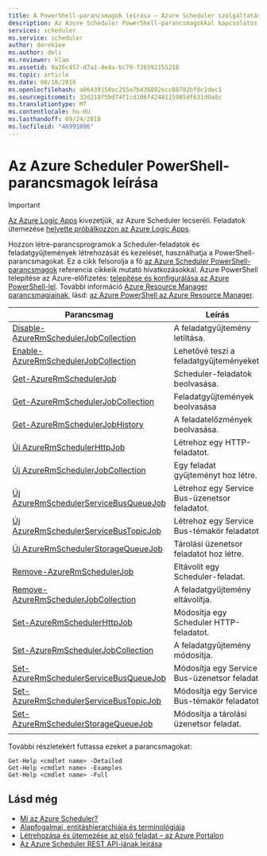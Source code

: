 ```yaml
---
title: A PowerShell-parancsmagok leírása – Azure Scheduler szolgáltatásával
description: Az Azure Scheduler PowerShell-parancsmagokkal kapcsolatos további
services: scheduler
ms.service: scheduler
author: derek1ee
ms.author: deli
ms.reviewer: klam
ms.assetid: 9a26c457-d7a1-4e4a-bc79-f26592155218
ms.topic: article
ms.date: 08/18/2016
ms.openlocfilehash: a06439150ac255e7b436082ecc88702bf0c1dec1
ms.sourcegitcommit: 32d218f5bd74f1cd106f4248115985df631d0a8c
ms.translationtype: MT
ms.contentlocale: hu-HU
ms.lasthandoff: 09/24/2018
ms.locfileid: "46991096"
---
```

# <a name="powershell-cmdlets-reference-for-azure-scheduler"></a>Az Azure Scheduler PowerShell-parancsmagok leírása

> [!IMPORTANT]
> [Az Azure Logic Apps](../logic-apps/logic-apps-overview.md) kivezetjük, az Azure Scheduler lecseréli. Feladatok ütemezése [helyette próbálkozzon az Azure Logic Apps](../scheduler/migrate-from-scheduler-to-logic-apps.md). 

Hozzon létre-parancsprogramok a Scheduler-feladatok és feladatgyűjtemények létrehozását és kezelését, használhatja a PowerShell-parancsmagokat. Ez a cikk felsorolja a fő [az Azure Scheduler PowerShell-parancsmagok](/powershell/module/azurerm.scheduler) referencia cikkeik mutató hivatkozásokkal. Azure PowerShell telepítése az Azure-előfizetés: [telepítése és konfigurálása az Azure PowerShell-lel](/powershell/azure/overview). További információ [Azure Resource Manager parancsmagjainak](/powershell/azure/overview), lásd: [az Azure PowerShell az Azure Resource Manager](../powershell-azure-resource-manager.md).

| Parancsmag | Leírás |
|--------|-------------|
| [Disable-AzureRmSchedulerJobCollection](/powershell/module/azurerm.scheduler/disable-azurermschedulerjobcollection) |A feladatgyűjtemény letiltása. |
| [Enable-AzureRmSchedulerJobCollection](/powershell/module/azurerm.scheduler/enable-azurermschedulerjobcollection) |Lehetővé teszi a feladatgyűjteményeket. |
| [Get-AzureRmSchedulerJob](/powershell/module/azurerm.scheduler/get-azurermschedulerjob) |Scheduler-feladatok beolvasása. |
| [Get-AzureRmSchedulerJobCollection](/powershell/module/azurerm.scheduler/get-azurermschedulerjobcollection) |Feladatgyűjtemények beolvasása |
| [Get-AzureRmSchedulerJobHistory](/powershell/module/azurerm.scheduler/get-azurermschedulerjobhistory) |A feladatelőzmények beolvasása. |
| [Új AzureRmSchedulerHttpJob](/powershell/module/azurerm.scheduler/new-azurermschedulerhttpjob) |Létrehoz egy HTTP-feladatot. |
| [Új AzureRmSchedulerJobCollection](/powershell/module/azurerm.scheduler/new-azurermschedulerjobcollection) |Egy feladat gyűjteményt hoz létre. |
| [Új AzureRmSchedulerServiceBusQueueJob](/powershell/module/azurerm.scheduler/new-azurermschedulerservicebusqueuejob) | Létrehoz egy Service Bus-üzenetsor feladatot. |
| [Új AzureRmSchedulerServiceBusTopicJob](/powershell/module/azurerm.scheduler/new-azurermschedulerservicebustopicjob) |Létrehoz egy Service Bus-témakör feladatot. |
| [Új AzureRmSchedulerStorageQueueJob](/powershell/module/azurerm.scheduler/new-azurermschedulerstoragequeuejob) |Tárolási üzenetsor feladatot hoz létre. |
| [Remove-AzureRmSchedulerJob](/powershell/module/azurerm.scheduler/remove-azurermschedulerjob) |Eltávolít egy Scheduler-feladat. |
| [Remove-AzureRmSchedulerJobCollection](/powershell/module/azurerm.scheduler/remove-azurermschedulerjobcollection) |A feladatgyűjtemény eltávolítja. |
| [Set-AzureRmSchedulerHttpJob](/powershell/module/azurerm.scheduler/set-azurermschedulerhttpjob) |Módosítja egy Scheduler HTTP-feladatot. |
| [Set-AzureRmSchedulerJobCollection](/powershell/module/azurerm.scheduler/set-azurermschedulerjobcollection) |A feladatgyűjtemény módosítja. |
| [Set-AzureRmSchedulerServiceBusQueueJob](/powershell/module/azurerm.scheduler/set-azurermschedulerservicebusqueuejob) |Módosítja egy Service Bus-üzenetsor feladat. |
| [Set-AzureRmSchedulerServiceBusTopicJob](/powershell/module/azurerm.scheduler/set-azurermschedulerservicebustopicjob) |Módosítja egy Service Bus-témakör feladatot. |
| [Set-AzureRmSchedulerStorageQueueJob](/powershell/module/azurerm.scheduler/set-azurermschedulerstoragequeuejob) |Módosítja a tárolási üzenetsor feladat. |
||| 

További részletekért futtassa ezeket a parancsmagokat: 

```
Get-Help <cmdlet name> -Detailed
Get-Help <cmdlet name> -Examples
Get-Help <cmdlet name> -Full
```

## <a name="see-also"></a>Lásd még

* [Mi az Azure Scheduler?](scheduler-intro.md)
* [Alapfogalmai, entitáshierarchiája és terminológiája](scheduler-concepts-terms.md)
* [Létrehozása és ütemezése az első feladat – az Azure Portalon](scheduler-get-started-portal.md)
* [Az Azure Scheduler REST API-jának leírása](https://msdn.microsoft.com/library/mt629143)
